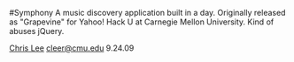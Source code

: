 #Symphony
A music discovery application built in a day. Originally released as "Grapevine" for Yahoo! Hack U at Carnegie Mellon University. Kind of abuses jQuery.

[Chris Lee](http://chrsl.net)
cleer@cmu.edu
9.24.09